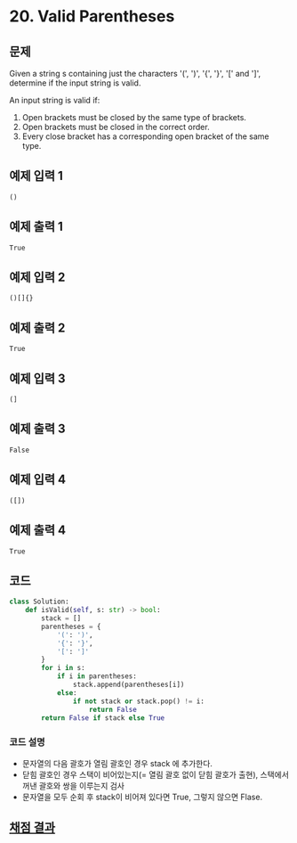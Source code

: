 # 20. Valid Parentheses

## 문제
Given a string s containing just the characters '(', ')', '{', '}', '[' and ']', determine if the input string is valid.

An input string is valid if:

1. Open brackets must be closed by the same type of brackets.
2. Open brackets must be closed in the correct order.
3. Every close bracket has a corresponding open bracket of the same type.

## 예제 입력 1
```text
()
```
## 예제 출력 1
```text
True
```
## 예제 입력 2
```text
()[]{}
```
## 예제 출력 2
```text
True
```
## 예제 입력 3
```text
(]
```
## 예제 출력 3
```text
False
```
## 예제 입력 4
```text
([])
```
## 예제 출력 4
```text
True
```

## 코드
```python
class Solution:
    def isValid(self, s: str) -> bool:
        stack = []
        parentheses = {
            '(': ')',
            '{': '}',
            '[': ']'
        }
        for i in s:
            if i in parentheses:
                stack.append(parentheses[i])
            else:
                if not stack or stack.pop() != i:
                    return False
        return False if stack else True
```
### 코드 설명
- 문자열의 다음 괄호가 열림 괄호인 경우 stack 에 추가한다.
- 닫힘 괄호인 경우 스택이 비어있는지(= 열림 괄호 없이 닫힘 괄호가 출현), 스택에서 꺼낸 괄호와 쌍을 이루는지 검사
- 문자열을 모두 순회 후 stack이 비어져 있다면 True, 그렇지 않으면 Flase.

## [채점 결과](https://leetcode.com/problems/valid-parentheses/submissions/1430168197)